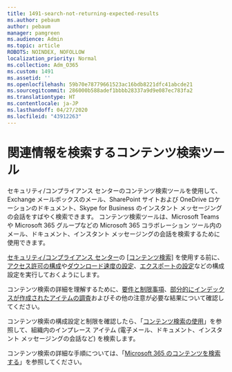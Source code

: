 ```yaml
---
title: 1491-search-not-returning-expected-results
ms.author: pebaum
author: pebaum
manager: pamgreen
ms.audience: Admin
ms.topic: article
ROBOTS: NOINDEX, NOFOLLOW
localization_priority: Normal
ms.collection: Adm_O365
ms.custom: 1491
ms.assetid: ''
ms.openlocfilehash: 59b70e78779661523ac16bdb8221dfc41abcde21
ms.sourcegitcommit: 286000b588adef1bbbb28337a9d9e087ec783fa2
ms.translationtype: HT
ms.contentlocale: ja-JP
ms.lasthandoff: 04/27/2020
ms.locfileid: "43912263"
---
```

# <a name="content-search-tool-to-find-relevant-info"></a>関連情報を検索するコンテンツ検索ツール

セキュリティ/コンプライアンス センターのコンテンツ検索ツールを使用して、Exchange メールボックスのメール、SharePoint サイトおよび OneDrive ロケーションのドキュメント、Skype for Business のインスタント メッセージングの会話をすばやく検索できます。 コンテンツ検索ツールは、Microsoft Teams や Microsoft 365 グループなどの Microsoft 365 コラボレーション ツール内のメール、ドキュメント、インスタント メッセージングの会話を検索するために使用できます。


[セキュリティ/コンプライアンス センター](https://sip.protection.office.com/homepage)の [[コンテンツ検索]](https://sip.protection.office.com/contentsearchbeta?ContentOnly=1) を使用する前に、[アクセス許可の構成](https://docs.microsoft.com/office365/securitycompliance/permissions-filtering-for-content-search)や[ダウンロード速度の設定](https://docs.microsoft.com/office365/securitycompliance/increase-download-speeds-when-exporting-ediscovery-results)、[エクスポートの設定](https://docs.microsoft.com/office365/securitycompliance/disable-reports-when-you-export-content-search-results)などの構成設定を実行しておくようにします。

コンテンツ検索の詳細を理解するために、[要件と制限事項](https://docs.microsoft.com/office365/securitycompliance/limits-for-content-search)、[部分的にインデックスが作成されたアイテムの調査](https://docs.microsoft.com/office365/securitycompliance/investigating-partially-indexed-items-in-ediscovery)およびその他の注意が必要な結果について確認してください。

コンテンツ検索の構成設定と制限を確認したら、「[コンテンツ検索の使用</a>」を参照して、組織内のインプレース アイテム (電子メール、ドキュメント、インスタント メッセージングの会話など) を検索します](https://docs.microsoft.com/office365/securitycompliance/content-search)。

コンテンツ検索の詳細な手順については、「[Microsoft 365 のコンテンツを検索する](https://docs.microsoft.com/office365/securitycompliance/search-for-content)」を参照してください。
